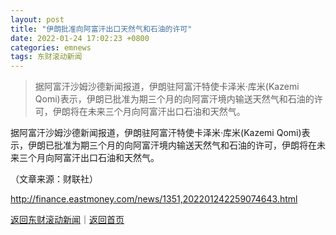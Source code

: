 ```yaml
---
layout: post
title: "伊朗批准向阿富汗出口天然气和石油的许可"
date: 2022-01-24 17:02:23 +0800
categories: emnews
tags: 东财滚动新闻
---
```

> 据阿富汗沙姆沙德新闻报道，伊朗驻阿富汗特使卡泽米·库米(Kazemi Qomi)表示，伊朗已批准为期三个月的向阿富汗境内输送天然气和石油的许可，伊朗将在未来三个月向阿富汗出口石油和天然气。

<p>据阿富汗沙姆沙德新闻报道，伊朗驻阿富汗特使卡泽米·库米(Kazemi Qomi)表示，伊朗已批准为期三个月的向阿富汗境内输送天然气和石油的许可，伊朗将在未来三个月向阿富汗出口石油和天然气。</p><p class="em_media">（文章来源：财联社）</p>

<http://finance.eastmoney.com/news/1351,202201242259074643.html>

[返回东财滚动新闻](//finews.withounder.com/emnews/)｜[返回首页](//finews.withounder.com/)